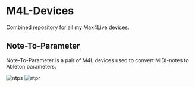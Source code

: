 # M4L-Devices

Combined repository for all my Max4Live devices.



## Note-To-Parameter

Note-To-Parameter is a pair of M4L devices used to convert MIDI-notes to Ableton parameters. 

![ntps](https://user-images.githubusercontent.com/25403790/119383902-3a244700-bcc4-11eb-8e70-081ed50301e0.png)
![ntpr](https://user-images.githubusercontent.com/25403790/119383937-46100900-bcc4-11eb-8c76-7271373e3c56.png)

